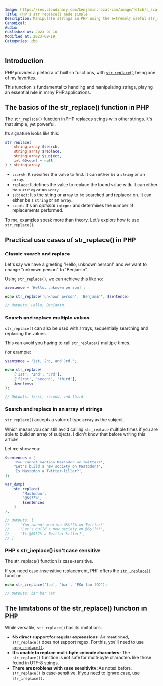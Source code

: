 ```yaml
---
Image: https://res.cloudinary.com/benjamincrozat-com/image/fetch/c_scale,f_webp,q_auto,w_1200/https://life-long-bunny.fra1.digitaloceanspaces.com/media-library/production/44/pizza-driven-development_k09obn.png
Title: PHP's str_replace() made simple
Description: Manipulate strings in PHP using the extremely useful str_replace() function.
Canonical: 
Audio:
Published at: 2023-07-10
Modified at: 2023-09-19
Categories: php
---
```


## Introduction

PHP provides a plethora of built-in functions, with [`str_replace()`](https://www.php.net/str_replace) being one of my favorites.

This function is fundamental to handling and manipulating strings, playing an essential role in many PHP applications.

## The basics of the str_replace() function in PHP

The `str_replace()` function in PHP replaces strings with other strings. It's that simple, yet powerful.

Its signature looks like this:

```php
str_replace(
    string|array $search,
    string|array $replace, 
    string|array $subject, 
    int &$count = null
) : string|array
```

- `search`: It specifies the value to find. It can either be a `string` or an `array`.
- `replace`: It defines the value to replace the found value with. It can either be a `string` or an `array`.
- `subject`: It's the string or array to be searched and replaced on. It can either be a `string` or an `array`.
- `count`: It's an *optional* `integer` and determines the number of replacements performed.

To me, examples speak more than theory. Let's explore how to use `str_replace()`.

## Practical use cases of str_replace() in PHP

### Classic search and replace

Let's say we have a greeting "Hello, unknown person!" and we want to change "unknown person" to "Benjamin".

Using `str_replace()`, we can achieve this like so:

```php
$sentence = 'Hello, unknown person!';

echo str_replace('unknown person', 'Benjamin', $sentence);

// Outputs: Hello, Benjamin!
```

### Search and replace multiple values

`str_replace()` can also be used with arrays, sequentially searching and replacing the values.

This can avoid you having to call `str_replace()` multiple times.

For example:

```php
$sentence = '1st, 2nd, and 3rd.';

echo str_replace(
    ['1st', '2nd', '3rd'], 
    ['first', 'second', 'third'], 
    $sentence
);

// Outputs: first, second, and third.
```

### Search and replace in an array of strings

`str_replace()` accepts a value of type `array` as the subject.

Which means you can still avoid calling `str_replace` multiple times if you are able to build an array of subjects. I didn't know that before writing this article!

Let me show you:

```php
$sentences = [
    'You cannot mention Mastodon on Twitter!',
    "Let's build a new society on Mastodon!",
    'Is Mastodon a Twitter-killer?',
];

var_dump(
    str_replace(
        'Mastodon', 
        '@&$!?%', 
        $sentences
    )
);

// Outputs: [
//     'You cannot mention @&$!?% on Twitter!',
//     "Let's build a new society on @&$!?%!",
//     'Is @&$!?% a Twitter-killer?',
// ]
```

### PHP's str_ireplace() isn't case sensitive

The str_replace() function is case-sensitive.

If you need case-insensitive replacement, PHP offers the [`str_ireplace()`](https://php.net/str_ireplace) function.

```php
echo str_ireplace('foo', 'bar', 'FOo foo fOO');

// Outputs: bar bar bar
```

## The limitations of the str_replace() function in PHP

While versatile, `str_replace()` has its limitations:
- **No direct support for regular expressions:** As mentioned, `str_replace()` does not support regex. For this, you'll need to use [`preg_replace()`](https://www.php.net/preg_replace).
- **It's unable to replace multi-byte unicode characters:** The `str_replace()` function is not safe for multi-byte characters like those found in UTF-8 strings.
- **There are problems with case sensitivity:** As noted before, `str_replace()` is case-sensitive. If you need to ignore case, use `str_ireplace()`.

